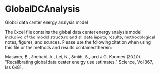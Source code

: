 # GlobalDCAnalysis
Global data center energy analysis model

The Excel file contains the global data center energy analysis model inclusive of the model structure and all data inputs, results, methodological notes, figures, and sources. Please use the following citation when using this file or the methods and results contained therein:

Masanet, E., Shehabi, A., Lei, N., Smith, S., and J.G. Koomey (2020). "Recalibrating global data center energy use estimates." Science, Vol 367, Iss 6481.
